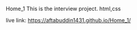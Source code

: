  Home_1
This is the interview project.
html,css

live link: https://aftabuddin1431.github.io/Home_1/
